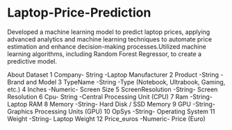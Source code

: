 # Laptop-Price-Prediction
Developed a machine learning model to predict laptop prices, applying advanced analytics and machine learning techniques to automate price estimation and enhance decision-making processes.Utilized machine learning algorithms, including Random Forest Regressor, to create a predictive model.

About Dataset
1 Company- String -Laptop Manufacturer
2 Product -String -Brand and Model
3 TypeName -String -Type (Notebook, Ultrabook, Gaming, etc.)
4 Inches -Numeric- Screen Size
5 ScreenResolution -String- Screen Resolution
6 Cpu- String -Central Processing Unit (CPU)
7 Ram -String- Laptop RAM
8 Memory -String- Hard Disk / SSD Memory
9 GPU -String- Graphics Processing Units (GPU)
10 OpSys -String- Operating System
11 Weight -String- Laptop Weight
12 Price_euros -Numeric- Price (Euro)

